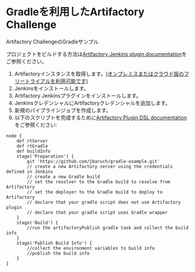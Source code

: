 # Gradleを利用したArtifactory Challenge
Artifactory ChallengeのGradleサンプル

プロジェクトをビルドする方法は[Artifactory Jenkins plugin documentation](https://www.jfrog.com/confluence/display/RTF/Working+With+Pipeline+Jobs+in+Jenkins)をご参照ください。

1. Artifactoryインスタンスを取得します。[(オンプレミスまたはクラウド版のフリートライアルを利用可能です)](https://jfrog.com/ja/artifactory/free-trial/)
1. Jenkinsをインストールします。
1. Artifactory Jenkinsプラグインをインストールします。
1. JenkinsクレデンシャルにArtifactoryクレデンシャルを追加します。
1. 新規のパイプラインジョブを作成します。
1. 以下のスクリプトを完成するために[Artifactory Plugin DSL documentation](https://www.jfrog.com/confluence/display/RTF/Working+With+Pipeline+Jobs+in+Jenkins#WorkingWithPipelineJobsinJenkins-GradleBuildswithArtifactory)をご参照ください:

```
node {
    def rtServer
    def rtGradle
    def buildInfo
    stage('Preparation') {
        git 'https://github.com/jbaruch/gradle-example.git'
        // create a new Artifactory server using the credentials defined in Jenkins 
        // create a new Gradle build
        // set the resolver to the Gradle build to resolve from Artifactory 
        // set the deployer to the Gradle build to deploy to Artifactory
        // declare that your gradle script does not use Artifactory plugin
        // declare that your gradle script uses Gradle wrapper
    }
    stage('Build') {
        //run the artifactoryPublish gradle task and collect the build info
    }
    stage('Publish Build Info') {
        //collect the environment variables to build info
        //publish the build info
    }
}
```
